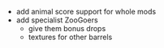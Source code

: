 - add animal score support for whole mods
- add specialist ZooGoers
    - give them bonus drops
    - textures for other barrels
